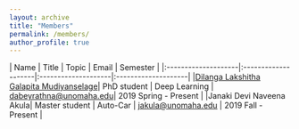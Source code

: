 ```yaml
---
layout: archive
title: "Members"
permalink: /members/
author_profile: true
---
```


|         Name        |     Title           |       Topic         |   Email             | Semester             |
|:--------------------|:--------------------|:--------------------|:--------------------| 
|[Dilanga Lakshitha Galapita Mudiyanselage](https://dabeyrathna.github.io/)| PhD student | Deep Learning |  dabeyrathna@unomaha.edu| 2019 Spring - Present |
|Janaki Devi Naveena Akula| Master student | Auto-Car |  jakula@unomaha.edu | 2019 Fall - Present |
